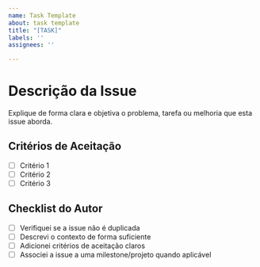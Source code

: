 ```yaml
---
name: Task Template
about: task template
title: "[TASK]"
labels: ''
assignees: ''

---
```


# Descrição da Issue
Explique de forma clara e objetiva o problema, tarefa ou melhoria que esta issue aborda.

## Critérios de Aceitação
- [ ] Critério 1  
- [ ] Critério 2  
- [ ] Critério 3  

## Checklist do Autor
- [ ] Verifiquei se a issue não é duplicada  
- [ ] Descrevi o contexto de forma suficiente  
- [ ] Adicionei critérios de aceitação claros  
- [ ] Associei a issue a uma milestone/projeto quando aplicável
